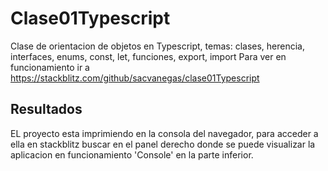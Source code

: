 # Clase01Typescript
Clase de orientacion de objetos en Typescript, temas: clases, herencia, interfaces, enums, const, let, funciones, export, import 
Para ver en funcionamiento ir a  https://stackblitz.com/github/sacvanegas/clase01Typescript


## Resultados
EL proyecto esta imprimiendo en la consola del navegador, para acceder a ella en stackblitz buscar en el panel derecho donde se puede visualizar la aplicacion en funcionamiento 'Console' en la parte inferior.

